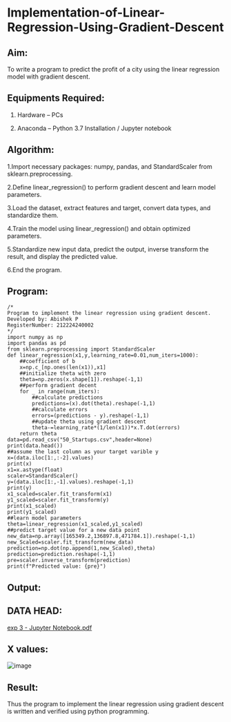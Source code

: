 # Implementation-of-Linear-Regression-Using-Gradient-Descent

## Aim:

To write a program to predict the profit of a city using the linear regression model with gradient descent.

## Equipments Required:

1. Hardware – PCs

2. Anaconda – Python 3.7 Installation / Jupyter notebook

## Algorithm:

1.Import necessary packages: numpy, pandas, and StandardScaler from sklearn.preprocessing.

2.Define linear_regression() to perform gradient descent and learn model parameters.

3.Load the dataset, extract features and target, convert data types, and standardize them.

4.Train the model using linear_regression() and obtain optimized parameters.

5.Standardize new input data, predict the output, inverse transform the result, and display the predicted value.

6.End the program.

## Program:
```
/*
Program to implement the linear regression using gradient descent.
Developed by: Abishek P
RegisterNumber: 212224240002
*/
import numpy as np
import pandas as pd
from sklearn.preprocessing import StandardScaler
def linear_regression(x1,y,learning_rate=0.01,num_iters=1000):
    ##coefficient of b
    x=np.c_[np.ones(len(x1)),x1]
    ##initialize theta with zero
    theta=np.zeros(x.shape[1]).reshape(-1,1)
    ##perform gradient decent
    for _ in range(num_iters):
        ##calculate predictions
        predictions=(x).dot(theta).reshape(-1,1)
        ##calculate errors
        errors=(predictions - y).reshape(-1,1)
        ##update theta using gradient descent
        theta-=learning_rate*(1/len(x1))*x.T.dot(errors)
    return theta
data=pd.read_csv("50_Startups.csv",header=None)
print(data.head())
##assume the last column as your target varible y
x=(data.iloc[1:,:-2].values)
print(x)
x1=x.astype(float)
scaler=StandardScaler()
y=(data.iloc[1:,-1].values).reshape(-1,1)
print(y)
x1_scaled=scaler.fit_transform(x1)
y1_scaled=scaler.fit_transform(y)
print(x1_scaled)
print(y1_scaled)
##learn model parameters
theta=linear_regression(x1_scaled,y1_scaled)
##predict target value for a new data point
new_data=np.array([165349.2,136897.8,471784.1]).reshape(-1,1)
new_Scaled=scaler.fit_transform(new_data)
prediction=np.dot(np.append(1,new_Scaled),theta)
prediction=prediction.reshape(-1,1)
pre=scaler.inverse_transform(prediction)
print(f"Predicted value: {pre}")
```

## Output:
## DATA HEAD:
[exp 3 - Jupyter Notebook.pdf](https://github.com/user-attachments/files/19938760/exp.3.-.Jupyter.Notebook.pdf)

## X values:
![image](https://github.com/user-attachments/assets/bdec43e1-b96f-4482-b846-8486013f631a)



## Result:

Thus the program to implement the linear regression using gradient descent is written and verified using python programming.
